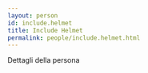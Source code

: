 ```yaml
---
layout: person
id: include.helmet
title: Include Helmet
permalink: people/include.helmet.html
---
```


Dettagli della persona